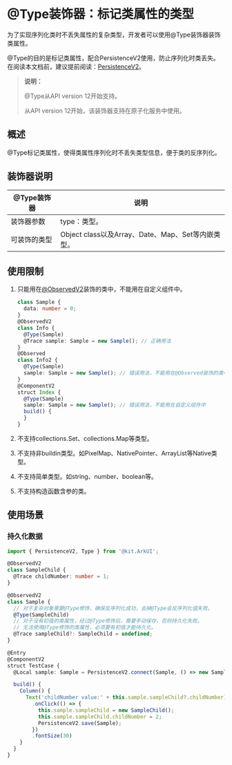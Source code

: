 # \@Type装饰器：标记类属性的类型
<!--Kit: ArkUI-->
<!--Subsystem: ArkUI-->
<!--Owner: @zzq212050299-->
<!--Designer: @s10021109-->
<!--Tester: @TerryTsao-->
<!--Adviser: @zhang_yixin13-->

为了实现序列化类时不丢失属性的复杂类型，开发者可以使用\@Type装饰器装饰类属性。

\@Type的目的是标记类属性，配合PersistenceV2使用，防止序列化时类丢失。在阅读本文档前，建议提前阅读：[PersistenceV2](./arkts-new-persistencev2.md)。

>**说明：**
>
> \@Type从API version 12开始支持。
>
> 从API version 12开始，该装饰器支持在原子化服务中使用。

## 概述

\@Type标记类属性，使得类属性序列化时不丢失类型信息，便于类的反序列化。

## 装饰器说明

| \@Type装饰器 | 说明 |
| ------------------- | ------------------------------------------------------------ |
| 装饰器参数 | type：类型。 |
| 可装饰的类型 | Object class以及Array、Date、Map、Set等内嵌类型。 |

## 使用限制

1. 只能用在[\@ObservedV2](./arkts-new-observedV2-and-trace.md)装饰的类中，不能用在自定义组件中。

    ```ts
    class Sample {
      data: number = 0;
    }
    @ObservedV2
    class Info {
      @Type(Sample)
      @Trace sample: Sample = new Sample(); // 正确用法
    }
    @Observed
    class Info2 {
      @Type(Sample)
      sample: Sample = new Sample(); // 错误用法，不能用在@Observed装饰的类中，编译时报错
    }
    @ComponentV2
    struct Index {
      @Type(Sample)
      sample: Sample = new Sample(); // 错误用法，不能用在自定义组件中
      build() {
      }
    }
    ```

2. 不支持collections.Set、collections.Map等类型。

3. 不支持非buildin类型。如PixelMap、NativePointer、ArrayList等Native类型。

4. 不支持简单类型。如string、number、boolean等。

5. 不支持构造函数含参的类。

## 使用场景

### 持久化数据

```ts
import { PersistenceV2, Type } from '@kit.ArkUI';

@ObservedV2
class SampleChild {
  @Trace childNumber: number = 1;
}

@ObservedV2
class Sample {
  // 对于复杂对象需要@Type修饰，确保反序列化成功，去掉@Type会反序列化值失败。
  @Type(SampleChild)
  // 对于没有初值的类属性，经过@Type修饰后，需要手动保存，否则持久化失败。
  // 无法使用@Type修饰的类属性，必须要有初值才能持久化。
  @Trace sampleChild?: SampleChild = undefined;
}

@Entry
@ComponentV2
struct TestCase {
  @Local sample: Sample = PersistenceV2.connect(Sample, () => new Sample)!;

  build() {
    Column() {
      Text('childNumber value:' + this.sample.sampleChild?.childNumber)
        .onClick(() => {
          this.sample.sampleChild = new SampleChild();
          this.sample.sampleChild.childNumber = 2;
          PersistenceV2.save(Sample);
        })
        .fontSize(30)
    }
  }
}
```
